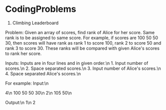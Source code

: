 # CodingProblems

1. Climbing Leaderboard

Problem: Given an array of scores, find rank of Alice for her score. Same rank is to be assigned to same score. For example, if scores are
         100 50 50 30, then scores will have rank as rank 1 to score 100, rank 2 to score 50 and rank 3 to score 30. These ranks will be compared
         with given Alice's scores to rank her score.

Inputs: Inputs are in four lines and in given order.\n
        1. Input number of scores.\n
        2. Space separated scores.\n
        3. Input number of Alice's scores.\n
        4. Space separated Alice's scores.\n
        
For example:
Input:\n

4\n
100 50 50 30\n
2\n
105 50\n

Output:\n
1\n
2

        
   

